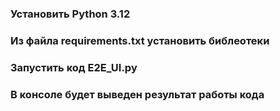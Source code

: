 ### Установить Python 3.12
### Из файла requirements.txt установить библеотеки
### Запустить код E2E_UI.py
### В консоле будет выведен результат работы кода
